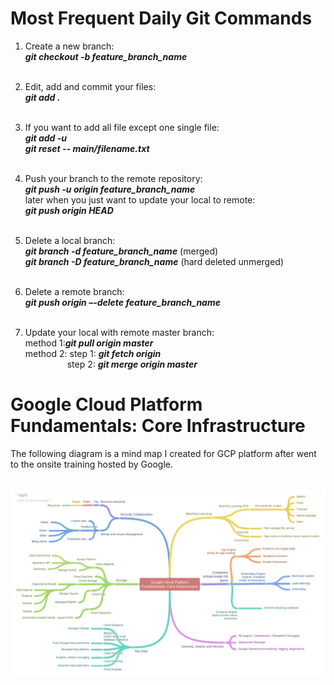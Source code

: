 # Most Frequent Daily Git Commands

1.	Create a new branch:<br>
    **_git checkout -b feature_branch_name_**<br><br>
    
2.	Edit, add and commit your files:<br>
    **_git add ._**<br><br>
    
3. If you want to add all file except one single file:<br>
   **_git add -u_**<br>
   **_git reset -- main/filename.txt_**<br><br>
   
4.	Push your branch to the remote repository:<br>
    **_git push -u origin feature_branch_name_**<br>
    later when you just want to update your local to remote:<br>
    **_git push origin HEAD_**<br><br>
    
5.	Delete a local branch:<br>
    **_git branch -d feature_branch_name_**    (merged) <br>
    **_git branch -D feature_branch_name_**    (hard deleted unmerged)<br><br>
    
6.	Delete a remote branch:<br>
    **_git push origin –-delete feature_branch_name_**<br><br>
    
7.	Update your local with remote master branch:<br>
    method 1:**_git pull origin master_**<br>
    method 2: step 1: **_git fetch origin_**<br>
    &nbsp;&nbsp;&nbsp;&nbsp;&nbsp;&nbsp;&nbsp;&nbsp;&nbsp;&nbsp;&nbsp;&nbsp;&nbsp;&nbsp;&nbsp;&nbsp;&nbsp;step 2: **_git merge origin master_**




# Google Cloud Platform Fundamentals: Core Infrastructure <br>

The following diagram is a mind map I created for GCP platform after went to the onsite training hosted by Google. <br><br>

![image](./GCP_core_mindtree.png)
